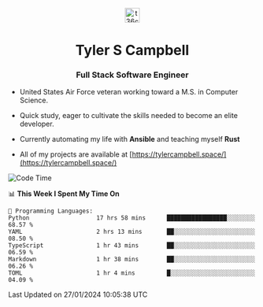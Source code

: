 <p align="center">
<a href="https://www.linkedin.com/in/t36campbell" target="blank"><img align="center" src="https://ik.imagekit.io/t36campbell/Portfolio/linkedin.png.original_m8bbGgPh6.png" alt="t36campbell" height="30" width="30" /></a>
</p>
<h1 align="center">Tyler S Campbell</h1>
<h3 align="center">Full Stack Software Engineer</h3>

* United States Air Force veteran working toward a M.S. in Computer Science.

* Quick study, eager to cultivate the skills needed to become an elite developer.

* Currently automating my life with **Ansible** and teaching myself **Rust**

* All of my projects are available at [https://tylercampbell.space/](https://tylercampbell.space/)

<!--START_SECTION:waka-->
![Code Time](http://img.shields.io/badge/Code%20Time-3%2C146%20hrs%2030%20mins-blue)

📊 **This Week I Spent My Time On** 

```text
💬 Programming Languages: 
Python                   17 hrs 58 mins      █████████████████░░░░░░░░   68.57 % 
YAML                     2 hrs 13 mins       ██░░░░░░░░░░░░░░░░░░░░░░░   08.50 % 
TypeScript               1 hr 43 mins        ██░░░░░░░░░░░░░░░░░░░░░░░   06.59 % 
Markdown                 1 hr 38 mins        ██░░░░░░░░░░░░░░░░░░░░░░░   06.26 % 
TOML                     1 hr 4 mins         █░░░░░░░░░░░░░░░░░░░░░░░░   04.09 % 
```


 Last Updated on 27/01/2024 10:05:38 UTC
<!--END_SECTION:waka-->
